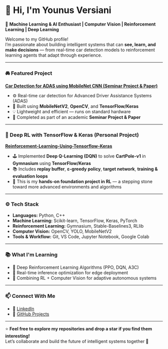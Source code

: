 # 👋 Hi, I'm Younus Versiani  

🤖 **Machine Learning & AI Enthusiast | Computer Vision | Reinforcement Learning | Deep Learning**

Welcome to my GitHub profile!  
I’m passionate about building intelligent systems that can **see, learn, and make decisions** — from real-time car detection models to reinforcement learning agents that adapt through experience.

---

### 🚘 Featured Project
**[Car Detection for ADAS using MobileNet CNN (Seminar Project & Paper)](https://github.com/YounusVersiani/Car-Detection-for-ADAS-using-MobileNet-CNN-Seminar-Project-Paper-)**  
- ⚙️ Real-time car detection for Advanced Driver Assistance Systems (ADAS)  
- 🧠 Built using **MobileNetV2**, **OpenCV**, and **TensorFlow/Keras**  
- 💡 Lightweight and efficient — runs on standard hardware  
- 📄 Completed as part of an academic **Seminar Project & Paper**

---

### 🔄 Deep RL with TensorFlow & Keras (Personal Project)  
**[Reinforcement-Learning-Using-Tensorflow-Keras](https://github.com/YounusVersiani/Reinforcement-Learning-Using-Tensorflow-Keras)**  
- 🕹️ Implemented **Deep Q-Learning (DQN)** to solve **CartPole-v1** in **Gymnasium** using **TensorFlow/Keras**  
- 📚 Includes **replay buffer**, **ε-greedy policy**, **target network**, **training & evaluation loops**  
- 🎯 This is my **hands-on foundation project in RL** — a stepping stone toward more advanced environments and algorithms

---

### ⚙️ Tech Stack
- **Languages:** Python, C++  
- **Machine Learning:** Scikit-learn, TensorFlow, Keras, PyTorch  
- **Reinforcement Learning:** Gymnasium, Stable-Baselines3, RLlib  
- **Computer Vision:** OpenCV, YOLO, MobileNetV2  
- **Tools & Workflow:** Git, VS Code, Jupyter Notebook, Google Colab  

---

### 📚 What I'm Learning
- 🧩 Deep Reinforcement Learning Algorithms (PPO, DQN, A3C)  
- 🚀 Real-time inference optimization for edge deployment  
- 🤖 Combining RL + Computer Vision for adaptive autonomous systems  

---

### 📫 Connect With Me
- 💼 [LinkedIn](https://www.linkedin.com/in/younus-versiani-52331729b/)
- 🧠 [GitHub Projects](https://github.com/YounusVersiani)

---

⭐ **Feel free to explore my repositories and drop a star if you find them interesting!**  
Let’s collaborate and build the future of intelligent systems together 🚀

<!--
**YounusVersiani/YounusVersiani** is a ✨ _special_ ✨ repository because its `README.md` (this file) appears on your GitHub profile.

Here are some ideas to get you started:

- 🔭 I’m currently working on ...
- 🌱 I’m currently learning ...
- 👯 I’m looking to collaborate on ...
- 🤔 I’m looking for help with ...
- 💬 Ask me about ...
- 📫 How to reach me: ...
- 😄 Pronouns: ...
- ⚡ Fun fact: ...
-->
